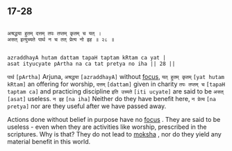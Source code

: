 ## 17-28


```shloka-sa

अश्रद्धया हुतम् दत्तम् तपः तप्तम् कृतम् च यत् ।
असत् इत्युच्यते पार्थ न च तत् प्रेत्य नो इह ॥ २८ ॥

```
```shloka-sa-hk

azraddhayA hutam dattam tapaH taptam kRtam ca yat |
asat ityucyate pArtha na ca tat pretya no iha || 28 ||

```
`पार्थ` `[pArtha]` Arjuna, `अश्रद्धया` `[azraddhayA]` without [focus](shraddha_focus), `यत् हुतम् कृतम्` `[yat hutam kRtam]` an offering for worship, `दत्तम्` `[dattam]` given in charity `तपः तप्तम् च` `[tapaH taptam ca]` and practicing discipline `इति उच्यते` `[iti ucyate]` are said to be `असत्` `[asat]` useless. `न इह` `[na iha]` Neither do they have benefit here, `न प्रेत्य` `[na pretya]` nor are they useful after we have passed away.

Actions done without belief in purpose have no 
[focus](shraddha_focus)
. They are said to be useless - even when they are activities like worship, prescribed in the scriptures. Why is that? They do not lead to 
[moksha](Moksha)
, nor do they yield any material benefit in this world.


